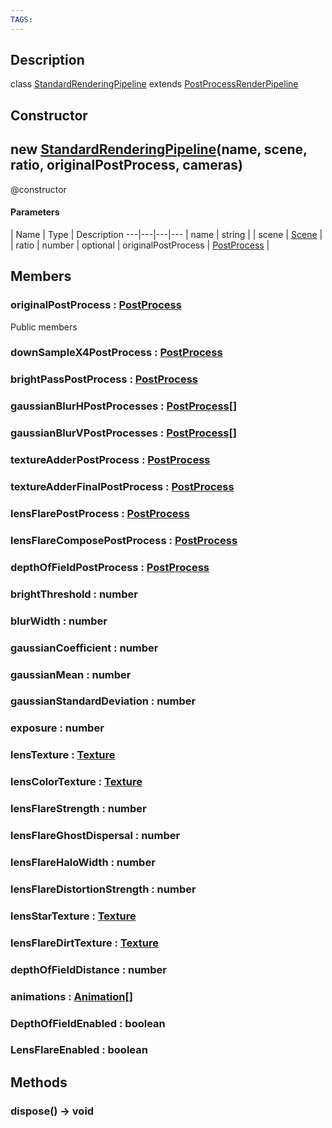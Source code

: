 ```yaml
---
TAGS:
---
```

## Description

class [StandardRenderingPipeline](/classes/2.5/StandardRenderingPipeline) extends [PostProcessRenderPipeline](/classes/2.5/PostProcessRenderPipeline)



## Constructor

## new [StandardRenderingPipeline](/classes/2.5/StandardRenderingPipeline)(name, scene, ratio, originalPostProcess, cameras)

@constructor

#### Parameters
 | Name | Type | Description
---|---|---|---
 | name | string | 
 | scene | [Scene](/classes/2.5/Scene) | 
 | ratio | number | 
optional | originalPostProcess | [PostProcess](/classes/2.5/PostProcess) | 
## Members

### originalPostProcess : [PostProcess](/classes/2.5/PostProcess)

Public members

### downSampleX4PostProcess : [PostProcess](/classes/2.5/PostProcess)



### brightPassPostProcess : [PostProcess](/classes/2.5/PostProcess)



### gaussianBlurHPostProcesses : [PostProcess](/classes/2.5/PostProcess)[]



### gaussianBlurVPostProcesses : [PostProcess](/classes/2.5/PostProcess)[]



### textureAdderPostProcess : [PostProcess](/classes/2.5/PostProcess)



### textureAdderFinalPostProcess : [PostProcess](/classes/2.5/PostProcess)



### lensFlarePostProcess : [PostProcess](/classes/2.5/PostProcess)



### lensFlareComposePostProcess : [PostProcess](/classes/2.5/PostProcess)



### depthOfFieldPostProcess : [PostProcess](/classes/2.5/PostProcess)



### brightThreshold : number



### blurWidth : number



### gaussianCoefficient : number



### gaussianMean : number



### gaussianStandardDeviation : number



### exposure : number



### lensTexture : [Texture](/classes/2.5/Texture)



### lensColorTexture : [Texture](/classes/2.5/Texture)



### lensFlareStrength : number



### lensFlareGhostDispersal : number



### lensFlareHaloWidth : number



### lensFlareDistortionStrength : number



### lensStarTexture : [Texture](/classes/2.5/Texture)



### lensFlareDirtTexture : [Texture](/classes/2.5/Texture)



### depthOfFieldDistance : number



### animations : [Animation](/classes/2.5/Animation)[]



### DepthOfFieldEnabled : boolean



### LensFlareEnabled : boolean



## Methods

### dispose() &rarr; void


